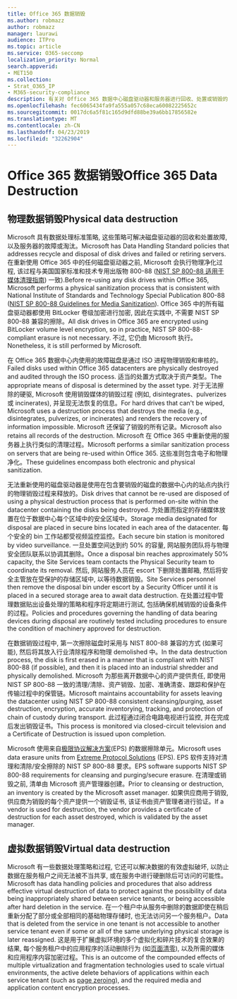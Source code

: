 ```yaml
---
title: Office 365 数据销毁
ms.author: robmazz
author: robmazz
manager: laurawi
audience: ITPro
ms.topic: article
ms.service: O365-seccomp
localization_priority: Normal
search.appverid:
- MET150
ms.collection:
- Strat_O365_IP
- M365-security-compliance
description: 有关对 Office 365 数据中心磁盘驱动器和服务器进行回收、处置或销毁的 Microsoft 策略的概述。
ms.openlocfilehash: fec6065434fa9fa555a057c68eca60082225652c
ms.sourcegitcommit: 0017dc6a5f81c165d9dfd88be39a6bb17856582e
ms.translationtype: MT
ms.contentlocale: zh-CN
ms.lasthandoff: 04/23/2019
ms.locfileid: "32262904"
---
```

# <a name="office-365-data-destruction"></a><span data-ttu-id="66d21-103">Office 365 数据销毁</span><span class="sxs-lookup"><span data-stu-id="66d21-103">Office 365 Data Destruction</span></span>

## <a name="physical-data-destruction"></a><span data-ttu-id="66d21-104">物理数据销毁</span><span class="sxs-lookup"><span data-stu-id="66d21-104">Physical data destruction</span></span>

<span data-ttu-id="66d21-105">Microsoft 具有数据处理标准策略, 这些策略可解决磁盘驱动器的回收和处置故障, 以及服务器的故障或淘汰。</span><span class="sxs-lookup"><span data-stu-id="66d21-105">Microsoft has Data Handling Standard policies that addresses recycle and disposal of disk drives and failed or retiring servers.</span></span> <span data-ttu-id="66d21-106">在重新使用 Office 365 中的任何磁盘驱动器之前, Microsoft 会执行物理净化过程, 该过程与美国国家标准和技术专用出版物 800-88 ([NIST SP 800-88 适用于媒体清理指南](http://nvlpubs.nist.gov/nistpubs/SpecialPublications/NIST.SP.800-88r1.pdf)) 一致).</span><span class="sxs-lookup"><span data-stu-id="66d21-106">Before re-using any disk drives within Office 365, Microsoft performs a physical sanitization process that is consistent with National Institute of Standards and Technology Special Publication 800-88 ([NIST SP 800-88 Guidelines for Media Sanitization](http://nvlpubs.nist.gov/nistpubs/SpecialPublications/NIST.SP.800-88r1.pdf)).</span></span> <span data-ttu-id="66d21-107">Office 365 中的所有磁盘驱动器都使用 BitLocker 卷级加密进行加密, 因此在实践中, 不需要 NIST SP 800-88 兼容的擦除。</span><span class="sxs-lookup"><span data-stu-id="66d21-107">All disk drives in Office 365 are encrypted using BitLocker volume level encryption, so in practice, NIST SP 800-88-compliant erasure is not necessary.</span></span> <span data-ttu-id="66d21-108">不过, 它仍由 Microsoft 执行。</span><span class="sxs-lookup"><span data-stu-id="66d21-108">Nonetheless, it is still performed by Microsoft.</span></span>

<span data-ttu-id="66d21-109">在 Office 365 数据中心内使用的故障磁盘是通过 ISO 进程物理销毁和审核的。</span><span class="sxs-lookup"><span data-stu-id="66d21-109">Failed disks used within Office 365 datacenters are physically destroyed and audited through the ISO process.</span></span> <span data-ttu-id="66d21-110">适当的处置方式取决于资产类型。</span><span class="sxs-lookup"><span data-stu-id="66d21-110">The appropriate means of disposal is determined by the asset type.</span></span> <span data-ttu-id="66d21-111">对于无法擦除的硬驱, Microsoft 使用销毁媒体的销毁过程 (例如, disintegrates、pulverizes 或 incinerates), 并呈现无法恢复的信息。</span><span class="sxs-lookup"><span data-stu-id="66d21-111">For hard drives that can't be wiped, Microsoft uses a destruction process that destroys the media (e.g., disintegrates, pulverizes, or incinerates) and renders the recovery of information impossible.</span></span> <span data-ttu-id="66d21-112">Microsoft 还保留了销毁的所有记录。</span><span class="sxs-lookup"><span data-stu-id="66d21-112">Microsoft also retains all records of the destruction.</span></span> <span data-ttu-id="66d21-113">Microsoft 在 Office 365 中重新使用的服务器上执行类似的清理过程。</span><span class="sxs-lookup"><span data-stu-id="66d21-113">Microsoft performs a similar sanitization process on servers that are being re-used within Office 365.</span></span> <span data-ttu-id="66d21-114">这些准则包含电子和物理净化。</span><span class="sxs-lookup"><span data-stu-id="66d21-114">These guidelines encompass both electronic and physical sanitization.</span></span>

<span data-ttu-id="66d21-115">无法重新使用的磁盘驱动器是使用在包含要销毁的磁盘的数据中心内的站点内执行的物理销毁过程来释放的。</span><span class="sxs-lookup"><span data-stu-id="66d21-115">Disk drives that cannot be re-used are disposed of using a physical destruction process that is performed on-site within the datacenter containing the disks being destroyed.</span></span> <span data-ttu-id="66d21-116">为处置而指定的存储媒体放置在位于数据中心每个区域中的安全区域中。</span><span class="sxs-lookup"><span data-stu-id="66d21-116">Storage media designated for disposal are placed in secure bins located in each area of the datacenter.</span></span> <span data-ttu-id="66d21-117">每个安全的 bin 工作站都受视频监控监控。</span><span class="sxs-lookup"><span data-stu-id="66d21-117">Each secure bin station is monitored by video surveillance.</span></span> <span data-ttu-id="66d21-118">一旦处置空间达到约 50% 的容量, 网站服务团队将与物理安全团队联系以协调其删除。</span><span class="sxs-lookup"><span data-stu-id="66d21-118">Once a disposal bin reaches approximately 50% capacity, the Site Services team contacts the Physical Security team to coordinate its removal.</span></span> <span data-ttu-id="66d21-119">然后, 网站服务人员在 escort 下删除处置邮箱, 然后将安全主管放在受保护的存储区域中, 以等待数据销毁。</span><span class="sxs-lookup"><span data-stu-id="66d21-119">Site Services personnel then remove the disposal bin under escort by a Security Officer until it is placed in a secured storage area to await data destruction.</span></span> <span data-ttu-id="66d21-120">在处置过程中管理数据贴出设备处理的策略和程序将定期进行测试, 包括确保机械销毁的设备条件的过程。</span><span class="sxs-lookup"><span data-stu-id="66d21-120">Policies and procedures governing the handling of data bearing devices during disposal are routinely tested including procedures to ensure the condition of machinery approved for destruction.</span></span>

<span data-ttu-id="66d21-121">在数据销毁过程中, 第一次擦除磁盘时采用与 NIST 800-88 兼容的方式 (如果可能), 然后将其放入行业清除程序和物理 demolished 中。</span><span class="sxs-lookup"><span data-stu-id="66d21-121">In the data destruction process, the disk is first erased in a manner that is compliant with NIST 800-88 (if possible), and then it is placed into an industrial shredder and physically demolished.</span></span> <span data-ttu-id="66d21-122">Microsoft 为那些离开数据中心的资产提供责任, 即使用 NIST SP 800-88 一致的清理/清除、资产销毁、加密、准确清查、跟踪和保护在传输过程中的保管链。</span><span class="sxs-lookup"><span data-stu-id="66d21-122">Microsoft maintains accountability for assets leaving the datacenter using NIST SP 800-88 consistent cleansing/purging, asset destruction, encryption, accurate inventorying, tracking, and protection of chain of custody during transport.</span></span> <span data-ttu-id="66d21-123">此过程通过闭合电路电视进行监控, 并在完成后发出销毁证书。</span><span class="sxs-lookup"><span data-stu-id="66d21-123">This process is monitored via closed-circuit television and a Certificate of Destruction is issued upon completion.</span></span>

<span data-ttu-id="66d21-124">Microsoft 使用来自[极限协议解决方案](http://www.enterprisedataerasure.com/)(EPS) 的数据擦除单元。</span><span class="sxs-lookup"><span data-stu-id="66d21-124">Microsoft uses data erasure units from [Extreme Protocol Solutions](http://www.enterprisedataerasure.com/) (EPS).</span></span> <span data-ttu-id="66d21-125">EPS 软件支持对清理和清除/安全擦除的 NIST SP 800-88 要求。</span><span class="sxs-lookup"><span data-stu-id="66d21-125">EPS software supports NIST SP 800-88 requirements for cleansing and purging/secure erasure.</span></span> <span data-ttu-id="66d21-126">在清理或销毁之前, 清单由 Microsoft 资产管理器创建。</span><span class="sxs-lookup"><span data-stu-id="66d21-126">Prior to cleansing or destruction, an inventory is created by the Microsoft asset manager.</span></span> <span data-ttu-id="66d21-127">如果供应商用于销毁, 供应商为销毁的每个资产提供一个销毁证书, 该证书由资产管理者进行验证。</span><span class="sxs-lookup"><span data-stu-id="66d21-127">If a vendor is used for destruction, the vendor provides a certificate of destruction for each asset destroyed, which is validated by the asset manager.</span></span>

## <a name="virtual-data-destruction"></a><span data-ttu-id="66d21-128">虚拟数据销毁</span><span class="sxs-lookup"><span data-stu-id="66d21-128">Virtual data destruction</span></span>

<span data-ttu-id="66d21-129">Microsoft 有一些数据处理策略和过程, 它还可以解决数据的有效虚拟破坏, 以防止数据在服务租户之间无法被不当共享, 或在服务中进行硬删除后可访问的可能性。</span><span class="sxs-lookup"><span data-stu-id="66d21-129">Microsoft has data handling policies and procedures that also address effective virtual destruction of data to protect against the possibility of data being inappropriately shared between service tenants, or being accessible after hard deletion in the service.</span></span> <span data-ttu-id="66d21-130">在一个租户中从服务中删除的数据即使在稍后重新分配了部分或全部相同的基础物理存储时, 也无法访问另一个服务租户。</span><span class="sxs-lookup"><span data-stu-id="66d21-130">Data that is deleted from the service in one tenant is not accessible to another service tenant even if some or all of the same underlying physical storage is later reassigned.</span></span> <span data-ttu-id="66d21-131">这是用于扩展虚拟环境的多个虚拟化和碎片技术的复合效果的结果, 每个服务租户中的应用程序的活动删除行为 (如[页面清零](https://docs.microsoft.com/office365/securitycompliance/office-365-exchange-online-data-deletion#page-zeroing)), 以及所需的媒体和应用程序内容加密过程。</span><span class="sxs-lookup"><span data-stu-id="66d21-131">This is an outcome of the compounded effects of multiple virtualization and fragmentation technologies used to scale virtual environments, the active delete behaviors of applications within each service tenant (such as [page zeroing](https://docs.microsoft.com/office365/securitycompliance/office-365-exchange-online-data-deletion#page-zeroing)), and the required media and application content encryption processes.</span></span>